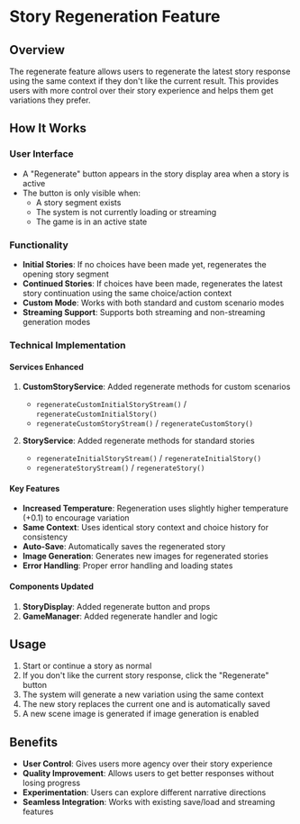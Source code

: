 # Story Regeneration Feature

## Overview

The regenerate feature allows users to regenerate the latest story response using the same context if they don't like the current result. This provides users with more control over their story experience and helps them get variations they prefer.

## How It Works

### User Interface
- A "Regenerate" button appears in the story display area when a story is active
- The button is only visible when:
  - A story segment exists
  - The system is not currently loading or streaming
  - The game is in an active state

### Functionality
- **Initial Stories**: If no choices have been made yet, regenerates the opening story segment
- **Continued Stories**: If choices have been made, regenerates the latest story continuation using the same choice/action context
- **Custom Mode**: Works with both standard and custom scenario modes
- **Streaming Support**: Supports both streaming and non-streaming generation modes

### Technical Implementation

#### Services Enhanced
1. **CustomStoryService**: Added regenerate methods for custom scenarios
   - `regenerateCustomInitialStoryStream()` / `regenerateCustomInitialStory()`
   - `regenerateCustomStoryStream()` / `regenerateCustomStory()`

2. **StoryService**: Added regenerate methods for standard stories
   - `regenerateInitialStoryStream()` / `regenerateInitialStory()`
   - `regenerateStoryStream()` / `regenerateStory()`

#### Key Features
- **Increased Temperature**: Regeneration uses slightly higher temperature (+0.1) to encourage variation
- **Same Context**: Uses identical story context and choice history for consistency
- **Auto-Save**: Automatically saves the regenerated story
- **Image Generation**: Generates new images for regenerated stories
- **Error Handling**: Proper error handling and loading states

#### Components Updated
1. **StoryDisplay**: Added regenerate button and props
2. **GameManager**: Added regenerate handler and logic

## Usage

1. Start or continue a story as normal
2. If you don't like the current story response, click the "Regenerate" button
3. The system will generate a new variation using the same context
4. The new story replaces the current one and is automatically saved
5. A new scene image is generated if image generation is enabled

## Benefits

- **User Control**: Gives users more agency over their story experience
- **Quality Improvement**: Allows users to get better responses without losing progress
- **Experimentation**: Users can explore different narrative directions
- **Seamless Integration**: Works with existing save/load and streaming features